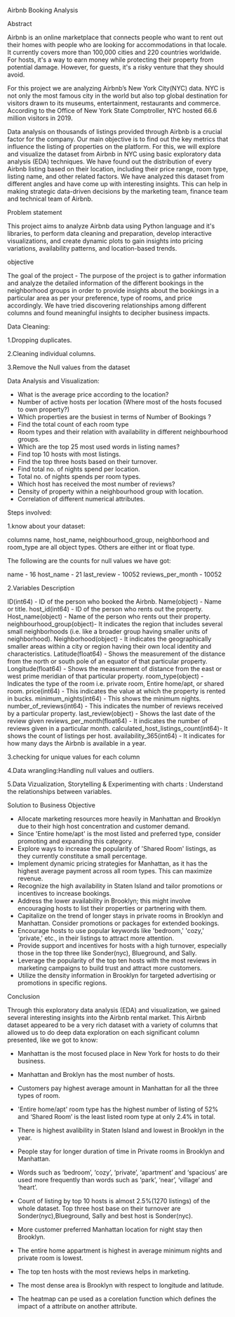 Airbnb Booking Analysis

Abstract


Airbnb is an online marketplace that connects people who want to rent out their homes with people who are looking for accommodations in that locale. It currently covers more than 100,000 cities and 220 countries worldwide. For hosts, it's a way to earn money while protecting their property from potential damage. However, for guests, it's a risky venture that they should avoid.

For this project we are analyzing Airbnb’s New York City(NYC) data. NYC is not only the most famous city in the world but also top global destination for visitors drawn to its museums, entertainment, restaurants and commerce. According to the Office of New York State Comptroller, NYC hosted 66.6 million visitors in 2019.

Data analysis on thousands of listings provided through Airbnb is a crucial factor for the company. Our main objective is to find out the key metrics that influence the listing of properties on the platform. For this, we will explore and visualize the dataset from Airbnb in NYC using basic exploratory data analysis (EDA) techniques. We have found out the distribution of every Airbnb listing based on their location, including their price range, room type, listing name, and other related factors. We have analyzed this dataset from different angles and have come up with interesting insights. This can help in making strategic data-driven decisions by the marketing team, finance team and technical team of Airbnb.

Problem statement

 This project aims to analyze Airbnb data using Python language and it's libraries, to perform data cleaning and preparation, develop interactive visualizations, and create dynamic plots to gain insights into pricing variations, availability patterns, and location-based trends.

objective

The goal of the project - The purpose of the project is to gather information and analyze the detailed information of the different bookings in the neighborhood groups in order to provide insights about the bookings in a particular area as per your preference, type of rooms, and price accordingly.
We have tried discovering relationships among different columns and found meaningful insights to decipher business impacts.

Data Cleaning:

1.Dropping duplicates.

2.Cleaning individual columns.

3.Remove the Null values from the dataset

Data Analysis and Visualization:

*   What is the average price  according to the location?
*   Number of active hosts per location (Where most of the hosts focused to own property?)
*   Which properties are the busiest in terms of Number of Bookings ?
*   Find the total count of each room type
*   Room types and their relation with availability in different neighbourhood groups.
*   Which are the top 25 most used words in listing names?
*   Find top 10 hosts with most listings.
*   Find the top three hosts based on their turnover.
*   Find total no. of nights spend per location.
*   Total no. of nights spends per room types.
*   Which host has received the most number of reviews?
*   Density of property within a neighbourhood group with location.
*   Correlation of different numerical attributes.
  
Steps involved:

1.know about your dataset:

columns name, host_name, neighbourhood_group, neighborhood and room_type are all object types. Others are either int or float type.

The following are the counts for null values we have got:

name - 16
host_name - 21
last_review - 10052
reviews_per_month - 10052

2.Variables Description

ID(int64) - ID of the person who booked the Airbnb.
Name(object) - Name or title.
host_id(int64) - ID of the person who rents out the property.
Host_name(object) - Name of the person who rents out their property.
neighbourhood_group(object)- It indicates the region that includes several small neighborhoods (i.e. like a broader group having smaller units of neighborhood).
Neighborhood(object) - It indicates the geographically smaller areas within a city or region having their own local identity and characteristics.
Latitude(float64) - Shows the measurement of the distance from the north or south pole of an equator of that particular property.
Longitude(float64) - Shows the measurement of distance from the east or west prime meridian of that particular property.
room_type(object) - Indicates the type of the room i.e. private room, Entire home/apt, or shared room.
price(int64) - This indicates the value at which the property is rented in bucks.
minimum_nights(int64) - This shows the minimum nights.
number_of_reviews(int64) - This indicates the number of reviews received by a particular property.
last_review(object) - Shows the last date of the review given
reviews_per_month(float64) - It indicates the number of reviews given in a particular month.
calculated_host_listings_count(int64)- It shows the count of listings per host.
availability_365(int64) - It indicates for how many days the Airbnb is available in a year.

3.checking for unique values for each column

4.Data wrangling:Handling null values and outliers.

5.Data Vizualization, Storytelling & Experimenting with charts : Understand the relationships between variables.

Solution to Business Objective

*   Allocate marketing resources more heavily in Manhattan and Brooklyn due to their high host concentration and customer demand.
*   Since 'Entire home/apt' is the most listed and preferred type, consider promoting and expanding this category.
* Explore ways to increase the popularity of 'Shared Room' listings, as they currently constitute a small percentage.
* Implement dynamic pricing strategies for Manhattan, as it has the highest average payment across all room types. This can maximize revenue.
* Recognize the high availability in Staten Island and tailor promotions or incentives to increase bookings.
* Address the lower availability in Brooklyn; this might involve encouraging hosts to list their properties or partnering with them.
* Capitalize on the trend of longer stays in private rooms in Brooklyn and Manhattan. Consider promotions or packages for extended bookings.
* Encourage hosts to use popular keywords like 'bedroom,' 'cozy,' 'private,' etc., in their listings to attract more attention.
*  Provide support and incentives for hosts with a high turnover, especially those in the top three like Sonder(nyc), Blueground, and Sally.
* Leverage the popularity of the top ten hosts with the most reviews in marketing campaigns to build trust and attract more customers.
* Utilize the density information in Brooklyn for targeted advertising or promotions in specific regions.




Conclusion

Through this exploratory data analysis (EDA) and visualization, we gained several interesting insights into the Airbnb rental market. This Airbnb dataset  appeared to be a very rich dataset with a variety of columns that allowed us to do deep data exploration on each significant column presented, like we got to know:
*   Manhattan is the most focused place in New York for hosts to do their business.
* Manhattan and Broklyn has the most number of hosts.

*  Customers pay highest average amount in Manhattan for all the three types of room.

*  'Entire home/apt' room type has the highest number of listing of 52% and ‘Shared Room’ is the least listed room type at only 2.4% in total.
* There is highest avalibility in Staten Island and lowest in Brooklyn in the year.
*  People stay for longer duration of time in Private rooms in Brooklyn and Manhattan.
*  Words such as ‘bedroom’, ‘cozy’, ‘private’, ‘apartment’ and ‘spacious’ are used more frequently than words such as ‘park’, ‘near’, ‘village’ and ‘heart’.

*  Count of listing by top 10 hosts is almost 2.5%(1270 listings) of the whole dataset. Top three host base on their turnover are Sonder(nyc),Blueground, Sally and best host is Sonder(nyc).
*  More customer preferred Manhattan location for night stay then Brooklyn.
* The entire home appartment is highest in average minimum nights and private room is lowest.
* The top ten hosts with the most reviews helps in marketing.
* The most dense area is Brooklyn with respect to longitude and latitude.
* The heatmap can pe used as a corelation function which defines the impact of a attribute on another attribute.
